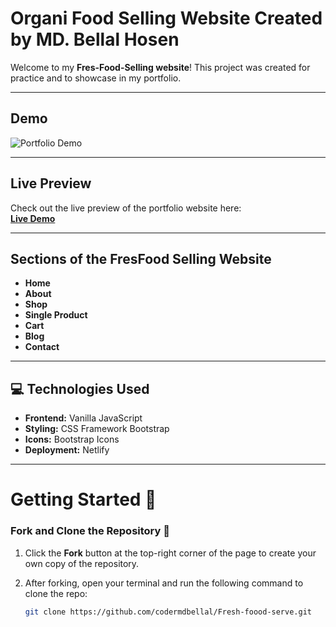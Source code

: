 # Organi Food Selling Website Created by MD. Bellal Hosen

Welcome to my **Fres-Food-Selling website**! This project was created for practice and to showcase in my portfolio.

---

## Demo

![Portfolio Demo](https://i.postimg.cc/wvxLdfbQ/Organic-Grocery-Store-HTML-Website-Template-01-14-2025-10-49-PM.png)

---

## Live Preview

Check out the live preview of the portfolio website here:  
[**Live Demo**](#)

---

## Sections of the FresFood Selling Website
- **Home**
- **About**
- **Shop**
- **Single Product**
- **Cart**
- **Blog**
- **Contact**

---

## 💻 Technologies Used
- **Frontend:** Vanilla JavaScript
- **Styling:** CSS Framework Bootstrap
- **Icons:** Bootstrap Icons
- **Deployment:** Netlify

---

# Getting Started 🎯

### Fork and Clone the Repository 🚀
1. Click the **Fork** button at the top-right corner of the page to create your own copy of the repository.
2. After forking, open your terminal and run the following command to clone the repo:

   ```bash
   git clone https://github.com/codermdbellal/Fresh-foood-serve.git

